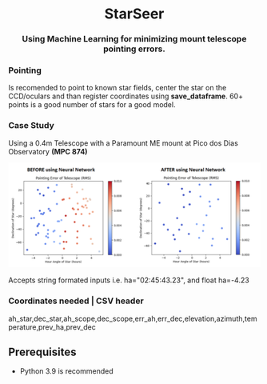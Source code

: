 
<h1 align="center">StarSeer</h1>
<h3 align="center">Using Machine Learning for minimizing mount telescope pointing errors.</h3>

<h3>Pointing</h3>
<p>
Is recomended to point to known star fields, center the star on the CCD/oculars and than register coordinates using <b>save_dataframe</b>. 60+ points is a good number of stars for a good model.
</p>

<h3>Case Study</h3>
<p>Using a 0.4m Telescope with a Paramount ME mount at Pico dos Dias Observatory <b>(MPC 874)</b></p>
<img src="graphs.png" alt="graphs">

<p>Accepts string formated inputs i.e. ha="02:45:43.23", and float ha=-4.23</p>

<h3>Coordinates needed | CSV header</h3>
<p>
ah_star,dec_star,ah_scope,dec_scope,err_ah,err_dec,elevation,azimuth,temperature,prev_ha,prev_dec
</p>

## Prerequisites

* Python 3.9 is recommended



